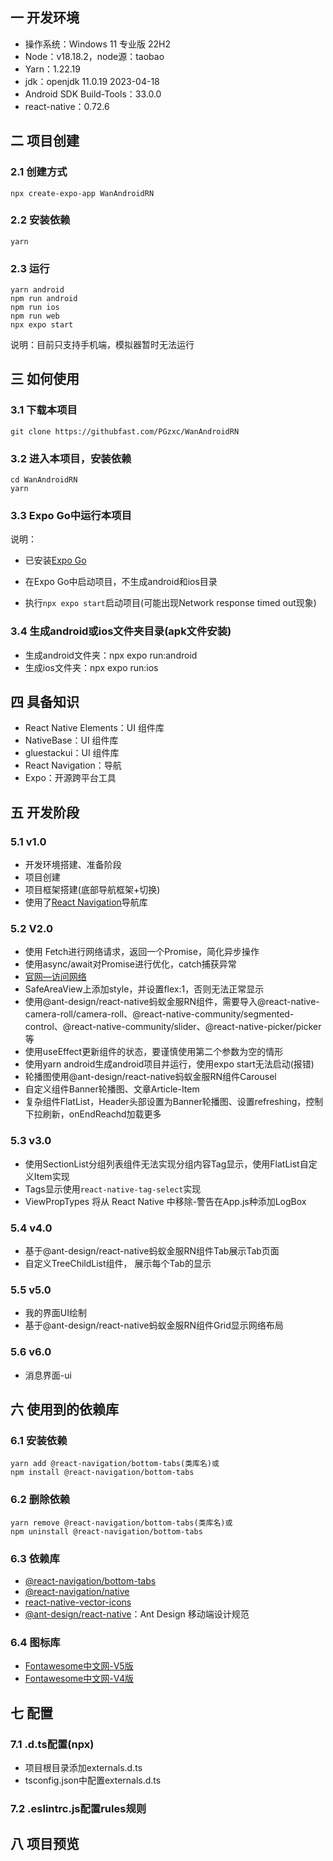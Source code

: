 ## 一 开发环境

* 操作系统：Windows 11 专业版 22H2
* Node：v18.18.2，node源：taobao
* Yarn：1.22.19
* jdk：openjdk 11.0.19 2023-04-18
* Android SDK Build-Tools：33.0.0
* react-native：0.72.6

## 二 项目创建

### 2.1 创建方式

```
npx create-expo-app WanAndroidRN
```

### 2.2 安装依赖

```
yarn
```

### 2.3 运行

```
yarn android
npm run android
npm run ios
npm run web
npx expo start
```

说明：目前只支持手机端，模拟器暂时无法运行

## 三 如何使用

### 3.1 下载本项目

```
git clone https://githubfast.com/PGzxc/WanAndroidRN
```

### 3.2 进入本项目，安装依赖

```
cd WanAndroidRN
yarn
```

### 3.3 Expo Go中运行本项目

说明：

* 已安装[Expo Go](https://expo.dev/client)
* 在Expo Go中启动项目，不生成android和ios目录

* 执行`npx expo start`启动项目(可能出现Network response timed out现象)

### 3.4 生成android或ios文件夹目录(apk文件安装)

* 生成android文件夹：npx expo run:android
* 生成ios文件夹：npx expo run:ios

## 四 具备知识

* React Native Elements：UI 组件库
* NativeBase：UI 组件库
* gluestackui：UI 组件库
* React Navigation：导航
* Expo：开源跨平台工具

## 五 开发阶段

### 5.1 v1.0

* 开发环境搭建、准备阶段
* 项目创建
* 项目框架搭建(底部导航框架+切换)
* 使用了[React Navigation](https://reactnavigation.org/)导航库

### 5.2 V2.0

* 使用 Fetch进行网络请求，返回一个Promise，简化异步操作
* 使用async/await对Promise进行优化，catch捕获异常
* [官网—访问网络](https://reactnative.cn/docs/network)
* SafeAreaView上添加style，并设置flex:1，否则无法正常显示
* 使用@ant-design/react-native蚂蚁金服RN组件，需要导入@react-native-camera-roll/camera-roll、@react-native-community/segmented-control、@react-native-community/slider、@react-native-picker/picker等
* 使用useEffect更新组件的状态，要谨慎使用第二个参数为空的情形
* 使用yarn android生成android项目并运行，使用expo start无法启动(报错)
* 轮播图使用@ant-design/react-native蚂蚁金服RN组件Carousel
* 自定义组件Banner轮播图、文章Article-Item
* 复杂组件FlatList，Header头部设置为Banner轮播图、设置refreshing，控制下拉刷新，onEndReachd加载更多

### 5.3 v3.0

* 使用SectionList分组列表组件无法实现分组内容Tag显示，使用FlatList自定义Item实现
* Tags显示使用`react-native-tag-select`实现
* ViewPropTypes 将从 React Native 中移除-警告在App.js种添加LogBox

### 5.4 v4.0

* 基于@ant-design/react-native蚂蚁金服RN组件Tab展示Tab页面
* 自定义TreeChildList组件， 展示每个Tab的显示

### 5.5 v5.0

* 我的界面UI绘制
* 基于@ant-design/react-native蚂蚁金服RN组件Grid显示网络布局

### 5.6 v6.0

* 消息界面-ui

## 六 使用到的依赖库

### 6.1 安装依赖

```
yarn add @react-navigation/bottom-tabs(类库名)或
npm install @react-navigation/bottom-tabs
```

### 6.2 删除依赖

```
yarn remove @react-navigation/bottom-tabs(类库名)或
npm uninstall @react-navigation/bottom-tabs
```

### 6.3 依赖库

* [@react-navigation/bottom-tabs](https://www.npmjs.com/package/@react-navigation/bottom-tabs)
* [@react-navigation/native](https://www.npmjs.com/package/@react-navigation/native)
* [react-native-vector-icons](https://www.npmjs.com/package/react-native-vector-icons)
* [@ant-design/react-native](https://github.com/ant-design/ant-design-mobile-rn)：Ant Design 移动端设计规范

### 6.4 图标库

* [Fontawesome中文网-V5版](https://fontawesome.com.cn/v5)
* [Fontawesome中文网-V4版](https://fontawesome.com.cn/v4/cheatsheet)

## 七 配置

### 7.1 .d.ts配置(npx)

* 项目根目录添加externals.d.ts
* tsconfig.json中配置externals.d.ts

### 7.2 .eslintrc.js配置rules规则

## 八 项目预览

